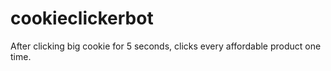 # cookieclickerbot
After clicking big cookie for 5 seconds, clicks every affordable product one time.
